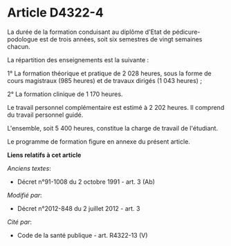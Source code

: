 # Article D4322-4

La durée de la formation conduisant au diplôme d'Etat de pédicure-podologue est de trois années, soit six semestres de vingt
semaines chacun. 

La répartition des enseignements est la suivante : 

1° La formation théorique et pratique de 2 028 heures, sous la forme de cours magistraux (985 heures) et de travaux dirigés
(1 043 heures) ; 

2° La formation clinique de 1 170 heures. 

Le travail personnel complémentaire est estimé à 2 202 heures. Il comprend du travail personnel guidé. 

L'ensemble, soit 5 400 heures, constitue la charge de travail de l'étudiant. 

Le programme de formation figure en annexe du présent article.

**Liens relatifs à cet article**

_Anciens textes_:

  - Décret n°91-1008 du 2 octobre 1991 - art. 3 (Ab)

_Modifié par_:

  - Décret n°2012-848 du 2 juillet 2012 - art. 3

_Cité par_:

  - Code de la santé publique - art. R4322-13 (V)
